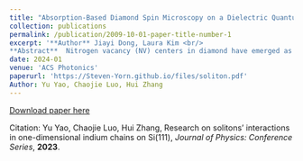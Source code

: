 ```yaml
---
title: "Absorption-Based Diamond Spin Microscopy on a Dielectric Quantum Metasurface"
collection: publications
permalink: /publication/2009-10-01-paper-title-number-1
excerpt: '**Author** Jiayi Dong, Laura Kim <br/>
**Abstract**  Nitrogen vacancy (NV) centers in diamond have emerged as a leading quantum sensor platform, combining exceptional sensitivity with nanoscale spatial resolution by optically detected magnetic resonance(ODMR). Because fluorescence-based ODMR techniques are limited by low photon collection efficiency and modulation contrast, there has been growing interest in infrared (IR)-absorption-based readout of the NV singlet state transition. IR readout can improve contrast and collection efficiency, but it has thus far been limited to long-path length geometries in bulk samples due to the small absorption cross section of the NV singlet state. Here, we propose to amplify the IR absorption by introducing a resonant diamond all-dielectric metasurface that concentrates the optical field near the diamond surface. This “quasi-BIC quantum sensing metasurface” supports Guided-Mode resonances and achieves desired balance between field localization and sensing volume to optimize spin readout sensitivity.'
date: 2024-01
venue: 'ACS Photonics'
paperurl: 'https://Steven-Yorn.github.io/files/soliton.pdf'
Author: Yu Yao, Chaojie Luo, Hui Zhang
---
```

[Download paper here](https://Steven-Yorn.github.io/files/soliton.pdf)

Citation: Yu Yao, Chaojie Luo, Hui Zhang, Research on solitons’ interactions in one-dimensional indium chains on Si(111), *Journal of Physics: Conference Series*, **2023**. 






